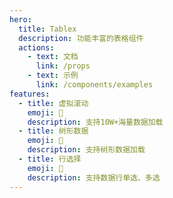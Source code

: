 ```yaml
---
hero:
  title: Tablex
  description: 功能丰富的表格组件
  actions:
    - text: 文档
      link: /props
    - text: 示例
      link: /components/examples
features:
  - title: 虚拟滚动
    emoji: 🚀
    description: 支持10W+海量数据加载
  - title: 树形数据
    emoji: 🌈
    description: 支持树形数据加载
  - title: 行选择
    emoji: 💎
    description: 支持数据行单选、多选
---
```

